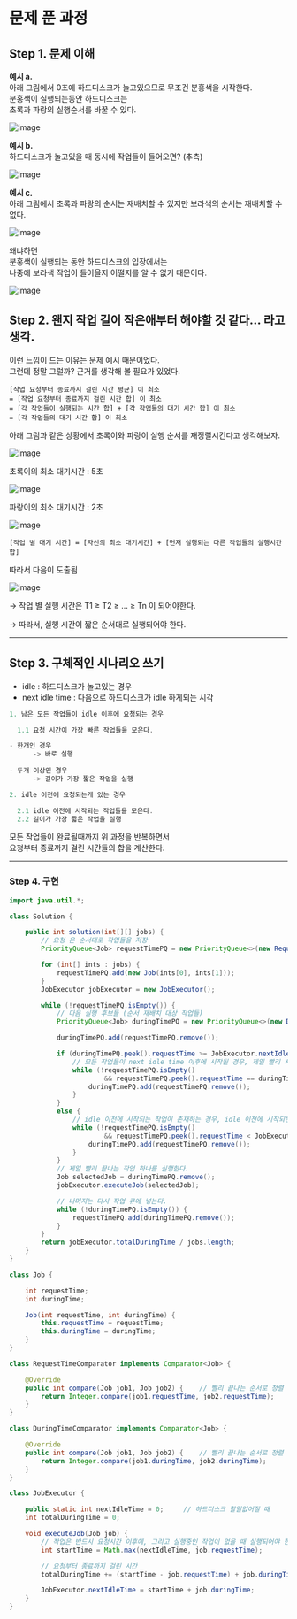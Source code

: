 # 문제 푼 과정
## Step 1. 문제 이해
  **예시 a.**  
  아래 그림에서 0초에 하드디스크가 놀고있으므로 무조건 분홍색을 시작한다.  
  분홍색이 실행되는동안 하드디스크는  
  초록과 파랑의 실행순서를 바꿀 수 있다.  
    
  ![image](https://user-images.githubusercontent.com/28949340/137627675-8ffbc218-cea9-459f-a85f-786a84a06aa8.png)
    
  **예시 b.**  
  하드디스크가 놀고있을 때 동시에 작업들이 들어오면? (추측)  
    
  ![image](https://user-images.githubusercontent.com/28949340/137627742-b3a38e5b-92c2-4275-a4f5-5d5c6f21cfc2.png)
    
  
  **예시 c.**  
  아래 그림에서 초록과 파랑의 순서는 재배치할 수 있지만
  보라색의 순서는 재배치할 수 없다.
    
  ![image](https://user-images.githubusercontent.com/28949340/137627771-b99e1302-e587-470c-a96b-7789ec4d4410.png)
    
  왜냐하면  
  분홍색이 실행되는 동안 하드디스크의 입장에서는  
  나중에 보라색 작업이 들어올지 어떨지를 알 수 없기 때문이다.  
    
  ![image](https://user-images.githubusercontent.com/28949340/137627788-cd46201c-4ccd-4dc3-8885-62939c7ef910.png)
    
    
## Step 2. 왠지 작업 길이 작은애부터 해야할 것 같다... 라고 생각.
이런 느낌이 드는 이유는 문제 예시 때문이었다.  
그런데 정말 그럴까? 근거를 생각해 볼 필요가 있었다.  
  
```
[작업 요청부터 종료까지 걸린 시간 평균] 이 최소  
= [작업 요청부터 종료까지 걸린 시간 합] 이 최소  
= [각 작업들이 실행되는 시간 합] + [각 작업들의 대기 시간 합] 이 최소  
= [각 작업들의 대기 시간 합] 이 최소  
```

아래 그림과 같은 상황에서 초록이와 파랑이 실행 순서를 재정렬시킨다고 생각해보자.

![image](https://user-images.githubusercontent.com/28949340/137627863-d4ee7508-ba12-45d4-bc7a-730673b6f722.png)

초록이의 최소 대기시간 : 5초

![image](https://user-images.githubusercontent.com/28949340/137627866-f04dbaad-1604-45c2-b85e-e273c004c2c1.png)

파랑이의 최소 대기시간 : 2초

![image](https://user-images.githubusercontent.com/28949340/137627871-899139d0-6ca6-4573-b867-70e3387d7d0d.png)

```[작업 별 대기 시간] = [자신의 최소 대기시간] + [먼저 실행되는 다른 작업들의 실행시간 합]```

따라서 다음이 도출됨

![image](https://user-images.githubusercontent.com/28949340/137627898-844b2b73-a88e-4a88-9703-c811abe854ca.png)

→ 작업 별 실행 시간은 T1 ≥ T2 ≥ ... ≥ Tn 이 되어야한다.

→ 따라서, 실행 시간이 짧은 순서대로 실행되어야 한다.

---

## Step 3. 구체적인 시나리오 쓰기


- idle : 하드디스크가 놀고있는 경우
- next idle time : 다음으로 하드디스크가 idle 하게되는 시각

```java
1. 남은 모든 작업들이 idle 이후에 요청되는 경우

  1.1 요청 시간이 가장 빠른 작업들을 모은다.

- 한개인 경우
      -> 바로 실행
      
- 두개 이상인 경우
      -> 길이가 가장 짧은 작업을 실행

2. idle 이전에 요청되는게 있는 경우

  2.1 idle 이전에 시작되는 작업들을 모은다.
  2.2 길이가 가장 짧은 작업을 실행
```

모든 작업들이 완료될때까지 위 과정을 반복하면서  
요청부터 종료까지 걸린 시간들의 합을 계산한다.  

---
    
### Step 4. 구현
```java
import java.util.*;

class Solution {

    public int solution(int[][] jobs) {
        // 요청 온 순서대로 작업들을 저장
        PriorityQueue<Job> requestTimePQ = new PriorityQueue<>(new RequestTimeComparator());

        for (int[] ints : jobs) {
            requestTimePQ.add(new Job(ints[0], ints[1]));
        }
        JobExecutor jobExecutor = new JobExecutor();

        while (!requestTimePQ.isEmpty()) {
            // 다음 실행 후보들 (순서 재배치 대상 작업들)
            PriorityQueue<Job> duringTimePQ = new PriorityQueue<>(new DuringTimeComparator());

            duringTimePQ.add(requestTimePQ.remove());

            if (duringTimePQ.peek().requestTime >= JobExecutor.nextIdleTime) {
                // 모든 작업들이 next idle time 이후에 시작될 경우, 제일 빨리 시작되는 작업들을 next jobs 에 넣는다.
                while (!requestTimePQ.isEmpty()
                        && requestTimePQ.peek().requestTime == duringTimePQ.peek().requestTime) {
                    duringTimePQ.add(requestTimePQ.remove());
                }
            }
            else {
                // idle 이전에 시작되는 작업이 존재하는 경우, idle 이전에 시작되는 작업들을 next jobs 에 넣는다.
                while (!requestTimePQ.isEmpty()
                        && requestTimePQ.peek().requestTime < JobExecutor.nextIdleTime) {
                    duringTimePQ.add(requestTimePQ.remove());
                }
            }
            // 제일 빨리 끝나는 작업 하나를 실행한다.
            Job selectedJob = duringTimePQ.remove();
            jobExecutor.executeJob(selectedJob);

            // 나머지는 다시 작업 큐에 넣는다.
            while (!duringTimePQ.isEmpty()) {
                requestTimePQ.add(duringTimePQ.remove());
            }
        }
        return jobExecutor.totalDuringTime / jobs.length;
    }
}

class Job {

    int requestTime;
    int duringTime;

    Job(int requestTime, int duringTime) {
        this.requestTime = requestTime;
        this.duringTime = duringTime;
    }
}

class RequestTimeComparator implements Comparator<Job> {

    @Override
    public int compare(Job job1, Job job2) {    // 빨리 끝나는 순서로 정렬
        return Integer.compare(job1.requestTime, job2.requestTime);
    }
}

class DuringTimeComparator implements Comparator<Job> {

    @Override
    public int compare(Job job1, Job job2) {    // 빨리 끝나는 순서로 정렬
        return Integer.compare(job1.duringTime, job2.duringTime);
    }
}

class JobExecutor {

    public static int nextIdleTime = 0;     // 하드디스크 할일없어질 때
    int totalDuringTime = 0;

    void executeJob(Job job) {
        // 작업은 반드시 요청시간 이후에, 그리고 실행중인 작업이 없을 때 실행되어야 한다.
        int startTime = Math.max(nextIdleTime, job.requestTime);

        // 요청부터 종료까지 걸린 시간
        totalDuringTime += (startTime - job.requestTime) + job.duringTime;

        JobExecutor.nextIdleTime = startTime + job.duringTime;
    }
}
```
